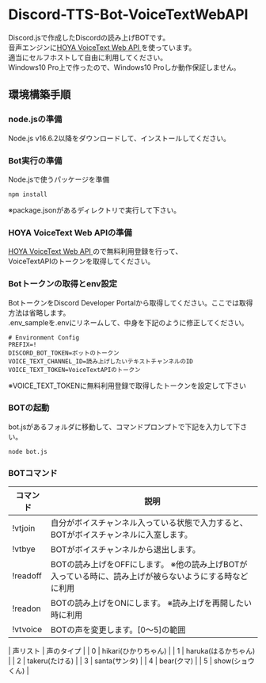 # Discord-TTS-Bot-VoiceTextWebAPI
Discord.jsで作成したDiscordの読み上げBOTです。
<br>
音声エンジンに[HOYA VoiceText Web API ](https://cloud.voicetext.jp/webapi)を使っています。
<br>
適当にセルフホストして自由に利用してください。
<br>
Windows10 Pro上で作ったので、Windows10 Proしか動作保証しません。

## 環境構築手順

### node.jsの準備

Node.js v16.6.2以降をダウンロードして、インストールしてください。


### Bot実行の準備

Node.jsで使うパッケージを準備  
```
npm install
```  
※package.jsonがあるディレクトリで実行して下さい。

### HOYA VoiceText Web APIの準備

[HOYA VoiceText Web API ](https://cloud.voicetext.jp/webapi)ので無料利用登録を行って、
<br>
VoiceTextAPIのトークンを取得してください。

### Botトークンの取得とenv設定

BotトークンをDiscord Developer Portalから取得してください。ここでは取得方法は省略します。
<br>
.env_sampleを.envにリネームして、中身を下記のように修正してください。
```
# Environment Config
PREFIX=!
DISCORD_BOT_TOKEN=ボットのトークン
VOICE_TEXT_CHANNEL_ID=読み上げしたいテキストチャンネルのID
VOICE_TEXT_TOKEN=VoiceTextAPIのトークン
``` 
※VOICE_TEXT_TOKENに無料利用登録で取得したトークンを設定して下さい

### BOTの起動

bot.jsがあるフォルダに移動して、コマンドプロンプトで下記を入力して下さい。
```
node bot.js
``` 


### BOTコマンド

| コマンド             | 説明                                                                                           |
|---------------------|------------------------------------------------------------------------------------------------|
| !vtjoin             | 自分がボイスチャンネル入っている状態で入力すると、BOTがボイスチャンネルに入室します。                  |
| !vtbye              | BOTがボイスチャンネルから退出します。                                                              |
| !readoff            | BOTの読み上げをOFFにします。 ※他の読み上げBOTが入っている時に、読み上げが被らないようにする時などに利用|
| !readon             | BOTの読み上げをONにします。  ※読み上げを再開したい時に利用                                    　　 |
| !vtvoice            | BOTの声を変更します。[0～5]の範囲　                                                               |

| 声リスト      | 声のタイプ          |
| 0            | hikari(ひかりちゃん) |
| 1            | haruka(はるかちゃん) |
| 2            | takeru(たける)      |
| 3            | santa(サンタ)       |
| 4            | bear(クマ)          |
| 5            | show(ショウくん)     |



